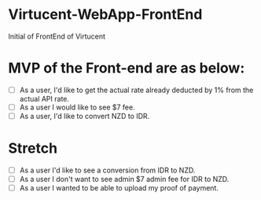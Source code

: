 # Virtucent-WebApp-FrontEnd
Initial of FrontEnd of Virtucent


# MVP of the Front-end are as below: 
- [ ] As a user, I'd like to get the actual rate already deducted by 1% from the actual API rate. 
- [ ] As a user I would like to see $7 fee. 
- [ ] As a user, I'd like to convert NZD to IDR. 

# Stretch 
- [ ] As a user I'd like to see a conversion from IDR to NZD. 
- [ ] As a user I don't want to see admin $7 admin fee for IDR to NZD. 
- [ ] As a user I wanted to be able to upload my proof of payment. 
